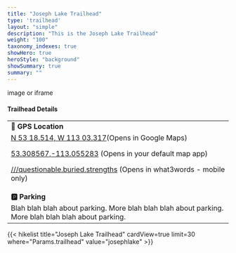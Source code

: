 ```yaml
---
title: "Joseph Lake Trailhead"
type: 'trailhead'
layout: "simple"
description: "This is the Joseph Lake Trailhead"
weight: "100"
taxonomy_indexes: true
showHero: true
heroStyle: "background"
showSummary: true
summary: ""
---
```

<div class="flex flex-col text-surface shadow-secondary-1 dark:bg-surface-dark dark:text-white max-w-max lg:flex-row h-auto sm:pb-10">
<div class="w-full lg:w-1/2" style="margin-bottom: 20px;">
image or iframe
</div>
  <div class="flex flex-col justify-start pl-5 lg:w-1/2">
    <h4 class="text-xl font-large mt-0">Trailhead Details</h4>
      <table width=100% class="w-full">
      <tbody>
        <tr>
          <td valign="top" width="100%" class="mb-2 text-base" colspan="2"><b>🧭 GPS Location</b></td>
        </tr>
        <tr>
          <td valign="top" colspan="2" class="my-4 text-base"><a href="https://maps.app.goo.gl/6EXc6rk8eWA2yPW79" target="_blank">N 53 18.514, W 113 03.317</a>(Opens in Google Maps)</br>
          <p><a href="geo:53.308567,-113.055283">53.308567,-113.055283</a> (Opens in your default map app)</p>
          <p><a href="questionable.buried.strengths://show?threewords=questionable.buried.strengths">///questionable.buried.strengths</a> (Opens in what3words - mobile only)</p>
          </td>
        </tr>
        <tr>
          <td valign="top" class="mb-2 text-base"><b>🅿️ Parking</b></td>
        </tr>
        <tr>
          <td valign="top" colspan="2" class="my-4 text-base">Blah blah blah about parking. More blah blah blah about parking. More blah blah blah about parking.</td>
        </tr>
      </tbody>
      </table>
    </p>
  </div>
</div>

{{< hikelist title="Joseph Lake Trailhead" cardView=true limit=30 where="Params.trailhead" value="josephlake" >}}
